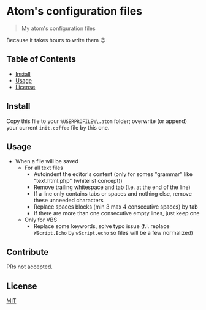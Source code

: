 # Atom's configuration files

> My atom's configuration files

Because it takes hours to write them :wink:

## Table of Contents

- [Install](#install)
- [Usage](#usage)
- [License](#license)

## Install

Copy this file to your `%USERPROFILE%\.atom` folder; overwrite (or append) your current `init.coffee` file by this one.

## Usage

* When a file will be saved
	* For all text files
		* Autoindent the editor's content (only for somes "grammar" like "text.html.php" (whitelist concept))
		* Remove trailing whitespace and tab (i.e. at the end of the line)
		* If a line only contains tabs or spaces and nothing else, remove
these unneeded characters
		* Replace spaces blocks (min 3 max 4 consecutive spaces) by tab
		* If there are more than one consecutive empty lines, just keep one
	* Only for VBS
		* Replace some keywords, solve typo issue (f.i. replace `WScript.Echo`
by `wScript.echo` so files will be a few normalized)

## Contribute

PRs not accepted.

## License

[MIT](../LICENSE)